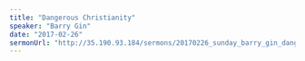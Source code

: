 ```yaml
---
title: "Dangerous Christianity"
speaker: "Barry Gin"
date: "2017-02-26"
sermonUrl: "http://35.190.93.184/sermons/20170226_sunday_barry_gin_dangerous_christianity.mp3"
---
```

